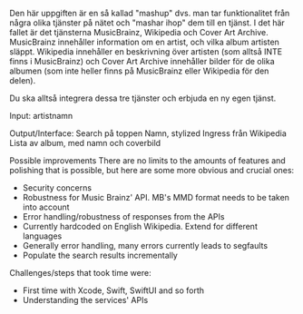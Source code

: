 
Den här uppgiften är en så kallad "mashup" dvs. man tar funktionalitet från
några olika tjänster på nätet och "mashar ihop" dem till en tjänst. I det här
fallet är det tjänsterna MusicBrainz, Wikipedia och Cover Art Archive.
MusicBrainz innehåller information om en artist, och vilka album artisten
släppt. Wikipedia innehåller en beskrivning över artisten (som alltså INTE
finns i MusicBrainz) och Cover Art Archive innehåller bilder för de olika
albumen (som inte heller finns på MusicBrainz eller Wikipedia för den delen).

Du ska alltså integrera dessa tre tjänster och erbjuda en ny egen tjänst.

Input: artistnamn

Output/Interface:
        Search på toppen
    Namn, stylized
    Ingress från Wikipedia
    Lista av album, med namn och coverbild

Possible improvements
There are no limits to the amounts of features and polishing that is possible, but here are some more obvious and crucial ones:

* Security concerns
* Robustness for Music Brainz' API. MB's MMD format needs to be taken into account
* Error handling/robustness of responses from the APIs
* Currently hardcoded on English Wikipedia. Extend for different languages
* Generally error handling, many errors currently leads to segfaults
* Populate the search results incrementally

Challenges/steps that took time were:
* First time with Xcode, Swift, SwiftUI and so forth
* Understanding the services' APIs
